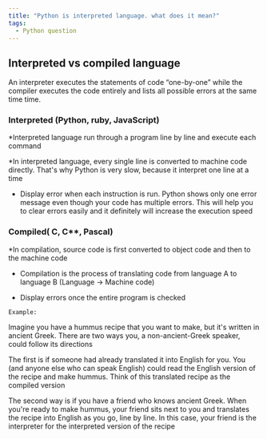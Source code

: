 ```yaml
---
title: "Python is interpreted language. what does it mean?"
tags:
  - Python question
---
```


## Interpreted vs compiled language

An interpreter executes the statements of code “one-by-one” while the compiler executes the code entirely and lists all possible errors at the same time time.

### Interpreted (Python, ruby, JavaScript)

*Interpreted language run through a program line by line and execute each command

*In interpreted language, every single line is converted to machine code directly. That's why Python is very slow, because it interpret one line at a time

* Display error when each instruction is run. Python shows only one error message even though your code has multiple errors. This will help you to clear errors easily and it definitely will increase the execution speed

### Compiled( C, C**, Pascal)

*In compilation, source code is first converted to object code and then to the machine code

* Compilation is the process of translating code from language A to language B (Language -> Machine code)

* Display errors once the entire program is checked

`Example:`

Imagine you have a hummus recipe that you want to make, but it's written in ancient Greek. There are two ways you, a non-ancient-Greek speaker, could follow its directions

The first is if someone had already translated it into English for you. You (and anyone else who can speak English) could read the English version of the recipe and make hummus. Think of this translated recipe as the compiled version

The second way is if you have a friend who knows ancient Greek. When you're ready to make hummus, your friend sits next to you and translates the recipe into English as you go, line by line. In this case, your friend is the interpreter for the interpreted version of the recipe